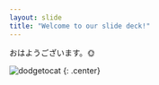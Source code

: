 ```yaml
---
layout: slide
title: "Welcome to our slide deck!"
---
```


おはようございます。🌞

![dodgetocat](https://octodex.github.com/images/dodgetocat_v2.png)
{: .center}
